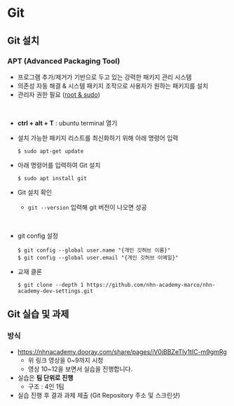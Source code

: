 # Git

## Git 설치

### APT (Advanced Packaging Tool)
- 프로그램 추가/제거가 기반으로 두고 있는 강력한 패키지 관리 시스템
- 의존성 자동 해결 & 시스템 패키지 조작으로 사용자가 원하는 패키지를 설치
- 관리자 권한 필요 ([root & sudo](https://help.ubuntu.com/kubuntu/desktopguide/ko/root-and-sudo.html))

<br/>

- **ctrl + alt + T** : ubuntu terminal 열기

- 설치 가능한 패키지 리스트를 최신화하기 위해 아래 명령어 입력
    ```console
    $ sudo apt-get update
    ```
-  아래 명령어를 입력하여 Git 설치
    ```console
    $ sudo apt install git
    ```
- Git 설치 확인
    - `git --version` 입력해 git 버전이 나오면 성공

<br/>

- git config 설정
    ```console
    $ git config --global user.name "{개인 깃허브 이름}"
    $ git config --global user.email "{개인 깃허브 이메일}"
    ```
- 교재 클론
    ```console
    $ git clone --depth 1 https://github.com/nhn-academy-marco/nhn-academy-dev-settings.git
    ```

## Git 실습 및 과제

### 방식
- https://nhnacademy.dooray.com/share/pages/iV0jBBZeTIy1tIC-m9gmRg
    - 위 링크 영상을 0~9까지 시청
    - 영상 10~12을 보면서 실습을 진행합니다.
- 실습은 **팀 단위로 진행**
    - 구조 : 4인 1팀
- 실습 진행 후 결과 과제 제출 (Git Repository 주소 및 스크린샷)